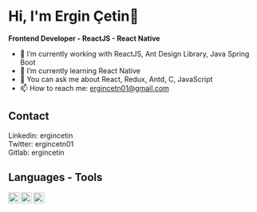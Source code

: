 ### <h1>Hi, I'm Ergin Çetin👋 </h1>

**Frontend Developer - ReactJS - React Native**

- 🔭 I’m currently working with ReactJS, Ant Design Library, Java Spring Boot
- 🌱 I’m currently learning React Native
- 💬 You can ask me about React, Redux, Antd, C, JavaScript
- 📫 How to reach me: ergincetn01@gmail.com
<h2> Contact </h2>
Linkedin: ergincetin <br/>
Twitter: ergincetn01 <br/>
Gitlab: ergincetin
<h2>Languages - Tools</h2>

<img width="22" src="https://unpkg.com/simple-icons@v4/icons/react.svg" align="left" />
<img width="22" src="https://unpkg.com/simple-icons@v4/icons/javascript.svg" align="left" />
<img width="22" src="https://unpkg.com/simple-icons@v4/icons/antdesign.svg" align="left" />

<!--- [<img width="22" src="https://unpkg.com/simple-icons@v4/icons/linkedin.svg" align="left" />][linkedin] 
[<img width="22" src="https://unpkg.com/simple-icons@v4/icons/medium.svg" align="left" />][medium] 

[linkedin]:https://www.linkedin.com/in/ergincetin/
--->
